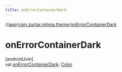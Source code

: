 ```yaml
---
title: onErrorContainerDark
---
```

//[app](../../index.html)/[com.zurtar.mhma.theme](index.html)/[onErrorContainerDark](on-error-container-dark.html)



# onErrorContainerDark



[androidJvm]\
val [onErrorContainerDark](on-error-container-dark.html): [Color](https://developer.android.com/reference/kotlin/androidx/compose/ui/graphics/Color.html)



